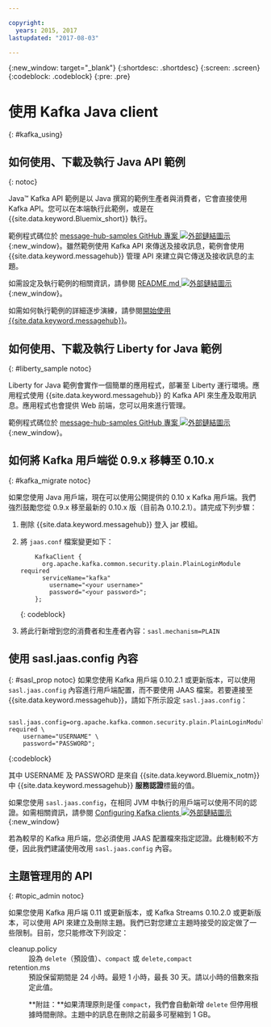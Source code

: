 ```yaml
---

copyright:
  years: 2015, 2017
lastupdated: "2017-08-03"

---
```


{:new_window: target="_blank"}
{:shortdesc: .shortdesc}
{:screen: .screen}
{:codeblock: .codeblock}
{:pre: .pre}

# 使用 Kafka Java client
{: #kafka_using}

## 如何使用、下載及執行 Java API 範例
{: notoc}

Java&trade; Kafka API 範例是以 Java 撰寫的範例生產者與消費者，它會直接使用 Kafka API。您可以在本端執行此範例，或是在 {{site.data.keyword.Bluemix_short}} 執行。

範例程式碼位於 [message-hub-samples GitHub 專案 ![外部鏈結圖示](../../icons/launch-glyph.svg "外部鏈結圖示")](https://github.com/ibm-messaging/message-hub-samples/tree/master/kafka-java-console-sample){:new_window}。雖然範例使用
Kafka API 來傳送及接收訊息，範例會使用 {{site.data.keyword.messagehub}} 管理 API
來建立與它傳送及接收訊息的主題。

如需設定及執行範例的相關資訊，請參閱 [README.md ![外部鏈結圖示](../../icons/launch-glyph.svg "外部鏈結圖示")](https://github.com/ibm-messaging/message-hub-samples/tree/master/kafka-java-console-sample){:new_window}。

如需如何執行範例的詳細逐步演練，請參閱[開始使用 {{site.data.keyword.messagehub}}](/docs/services/MessageHub/index.html#getting_started_steps)。

## 如何使用、下載及執行 Liberty for Java 範例
{: #liberty_sample notoc}

Liberty for Java 範例會實作一個簡單的應用程式，部署至 Liberty 運行環境。應用程式使用 {{site.data.keyword.messagehub}} 的 Kafka API 來生產及取用訊息。應用程式也會提供 Web 前端，您可以用來進行管理。

範例程式碼位於 [message-hub-samples GitHub 專案 ![外部鏈結圖示](../../icons/launch-glyph.svg "外部鏈結圖示")](https://github.com/ibm-messaging/message-hub-samples/tree/master/kafka-java-liberty-sample){:new_window}。

## 如何將 Kafka 用戶端從 0.9.x 移轉至 0.10.x
{: #kafka_migrate notoc}


如果您使用 Java 用戶端，現在可以使用公開提供的 0.10 x Kafka 用戶端。我們強烈鼓勵您從 0.9.x 移至最新的 0.10.x 版（目前為 0.10.2.1）。請完成下列步驟：

1. 刪除 {{site.data.keyword.messagehub}} 登入 jar 模組。
2. 將 <code>jaas.conf</code> 檔案變更如下：
    ```
        KafkaClient {
          org.apache.kafka.common.security.plain.PlainLoginModule required
          serviceName="kafka"
            username="<your username>"
            password="<your password>";
        };
    ```
    {: codeblock}

3. 將此行新增到您的消費者和生產者內容：<code>sasl.mechanism=PLAIN</code>

<!--
17/10/17 - Karen: following info duplicated at messagehub063 
-->

## 使用 sasl.jaas.config 內容
{: #sasl_prop notoc}
如果您使用 Kafka 用戶端 0.10.2.1 或更新版本，可以使用 <code>sasl.jaas.config</code> 內容進行用戶端配置，而不要使用 JAAS 檔案。若要連接至
{{site.data.keyword.messagehub}}，請如下所示設定 <code>sasl.jaas.config</code>：
<pre>
<code>    sasl.jaas.config=org.apache.kafka.common.security.plain.PlainLoginModule required \
    username="USERNAME" \
    password="PASSWORD";</code>
</pre>
{:codeblock}

其中 USERNAME 及 PASSWORD 是來自 {{site.data.keyword.Bluemix_notm}} 中 {{site.data.keyword.messagehub}} **服務認證**標籤的值。

如果您使用 <code>sasl.jaas.config</code>，在相同 JVM 中執行的用戶端可以使用不同的認證。如需相關資訊，請參閱
[Configuring Kafka clients ![外部鏈結圖示](../../icons/launch-glyph.svg "外部鏈結圖示")](http://kafka.apache.org/documentation/#security_sasl_plain_clientconfig){:new_window}

若為較早的 Kafka 用戶端，您必須使用 JAAS 配置檔來指定認證。此機制較不方便，因此我們建議使用改用 <code>sasl.jaas.config</code> 內容。

<!-- 
17/10/17 - Karen: following info duplicated at messagehub108
 -->

## 主題管理用的 API
{: #topic_admin notoc}

如果您使用 Kafka 用戶端 0.11 或更新版本，或 Kafka Streams 0.10.2.0 或更新版本，可以使用 API 來建立及刪除主題。我們已對您建立主題時接受的設定做了一些限制。目前，您只能修改下列設定：

<dl>
<dt>cleanup.policy</dt>
<dd>設為 <code>delete</code>（預設值）、<code>compact</code> 或 <code>delete,compact</code></dd>
<dt>retention.ms</dt>
<dd>預設保留期間是 24 小時。最短 1 小時，最長 30 天。請以小時的倍數來指定此值。

<p>**附註：**如果清理原則是僅 <code>compact</code>，我們會自動新增 <code>delete</code> 但停用根據時間刪除。主題中的訊息在刪除之前最多可壓縮到 1 GB。</p>
</dd>
</dl>

<!--
new topic that includes content from existing topics about samples and migration
-->
